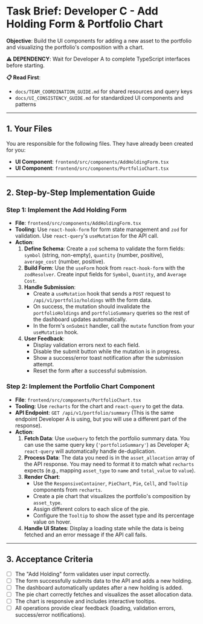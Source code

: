 # Task Brief: Developer C - Add Holding Form & Portfolio Chart

**Objective**: Build the UI components for adding a new asset to the portfolio and visualizing the portfolio's composition with a chart.

**⚠️ DEPENDENCY**: Wait for Developer A to complete TypeScript interfaces before starting.

**📋 Read First**: 
- `docs/TEAM_COORDINATION_GUIDE.md` for shared resources and query keys
- `docs/UI_CONSISTENCY_GUIDE.md` for standardized UI components and patterns

---

## 1. Your Files

You are responsible for the following files. They have already been created for you:

-   **UI Component**: `frontend/src/components/AddHoldingForm.tsx`
-   **UI Component**: `frontend/src/components/PortfolioChart.tsx`

---

## 2. Step-by-Step Implementation Guide

### **Step 1: Implement the Add Holding Form**

-   **File**: `frontend/src/components/AddHoldingForm.tsx`
-   **Tooling**: Use `react-hook-form` for form state management and `zod` for validation. Use `react-query`'s `useMutation` for the API call.
-   **Action**:
    1.  **Define Schema**: Create a `zod` schema to validate the form fields: `symbol` (string, non-empty), `quantity` (number, positive), `average_cost` (number, positive).
    2.  **Build Form**: Use the `useForm` hook from `react-hook-form` with the `zodResolver`. Create input fields for `Symbol`, `Quantity`, and `Average Cost`.
    3.  **Handle Submission**:
        -   Create a `useMutation` hook that sends a `POST` request to `/api/v1/portfolio/holdings` with the form data.
        -   On success, the mutation should invalidate the `portfolioHoldings` and `portfolioSummary` queries so the rest of the dashboard updates automatically.
        -   In the form's `onSubmit` handler, call the `mutate` function from your `useMutation` hook.
    4.  **User Feedback**:
        -   Display validation errors next to each field.
        -   Disable the submit button while the mutation is in progress.
        -   Show a success/error toast notification after the submission attempt.
        -   Reset the form after a successful submission.

### **Step 2: Implement the Portfolio Chart Component**

-   **File**: `frontend/src/components/PortfolioChart.tsx`
-   **Tooling**: Use `recharts` for the chart and `react-query` to get the data.
-   **API Endpoint**: `GET /api/v1/portfolio/summary` (This is the same endpoint Developer A is using, but you will use a different part of the response).
-   **Action**:
    1.  **Fetch Data**: Use `useQuery` to fetch the portfolio summary data. You can use the same query key (`'portfolioSummary'`) as Developer A; `react-query` will automatically handle de-duplication.
    2.  **Process Data**: The data you need is in the `asset_allocation` array of the API response. You may need to format it to match what `recharts` expects (e.g., mapping `asset_type` to `name` and `total_value` to `value`).
    3.  **Render Chart**:
        -   Use the `ResponsiveContainer`, `PieChart`, `Pie`, `Cell`, and `Tooltip` components from `recharts`.
        -   Create a pie chart that visualizes the portfolio's composition by `asset_type`.
        -   Assign different colors to each slice of the pie.
        -   Configure the `Tooltip` to show the asset type and its percentage value on hover.
    4.  **Handle UI States**: Display a loading state while the data is being fetched and an error message if the API call fails.

---

## 3. Acceptance Criteria

-   [ ] The "Add Holding" form validates user input correctly.
-   [ ] The form successfully submits data to the API and adds a new holding.
-   [ ] The dashboard automatically updates after a new holding is added.
-   [ ] The pie chart correctly fetches and visualizes the asset allocation data.
-   [ ] The chart is responsive and includes interactive tooltips.
-   [ ] All operations provide clear feedback (loading, validation errors, success/error notifications).
